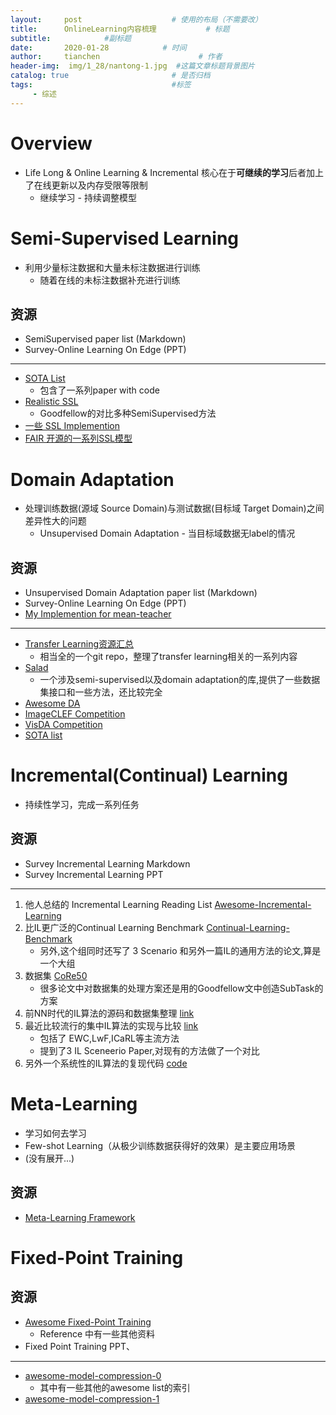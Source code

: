 ```yaml
---
layout:     post                    # 使用的布局（不需要改）
title:      OnlineLearning内容梳理           # 标题 
subtitle:            #副标题
date:       2020-01-28            # 时间
author:     tianchen                      # 作者
header-img:  img/1_28/nantong-1.jpg  #这篇文章标题背景图片  
catalog: true                       # 是否归档
tags:                               #标签
     - 综述
---
```


# Overview

* Life Long & Online Learning & Incremental  核心在于**可继续的学习**后者加上了在线更新以及内存受限等限制
  * 继续学习 - 持续调整模型


# Semi-Supervised Learning

* 利用少量标注数据和大量未标注数据进行训练
  * 随着在线的未标注数据补充进行训练


## 资源

* SemiSupervised paper list (Markdown)
* Survey-Online Learning On Edge (PPT)

---

* [SOTA List](https://paperswithcode.com/sota/semi-supervised-image-classification-on-cifar)
  * 包含了一系列paper with code
* [Realistic SSL](https://github.com/perrying/realistic-ssl-evaluation-pytorch)
  * Goodfellow的对比多种SemiSupervised方法
* [一些 SSL Implemention](https://github.com/semi-supervised-paper/semi-supervised-paper-implementation)
* [FAIR 开源的一系列SSL模型](https://github.com/facebookresearch/semi-supervised-ImageNet1K-models)


# Domain Adaptation

* 处理训练数据(源域 Source Domain)与测试数据(目标域 Target Domain)之间差异性大的问题
  * Unsupervised Domain Adaptation - 当目标域数据无label的情况

## 资源

* Unsupervised Domain Adaptation paper list (Markdown)
* Survey-Online Learning On Edge (PPT)
* [My Implemention for mean-teacher](https://github.com/A-suozhang/meanteacher-pytorch)

---

* [Transfer Learning资源汇总](https://github.com/jindongwang/transferlearning)
  * 相当全的一个git repo，整理了transfer learning相关的一系列内容
* [Salad](https://github.com/domainadaptation/salad)
  * 一个涉及semi-supervised以及domain adaptation的库,提供了一些数据集接口和一些方法，还比较完全
* [Awesome DA](https://github.com/zhaoxin94/awesome-domain-adaptation)
* [ImageCLEF Competition](https://www.imageclef.org/2014/adaptation)
* [VisDA Competition](http://ai.bu.edu/visda-2019/)
* [SOTA list](https://paperswithcode.com/task/unsupervised-domain-adaptation)





# Incremental(Continual) Learning

* 持续性学习，完成一系列任务

## 资源

* Survey Incremental Learning Markdown
* Survey Incremental Learning PPT

---

1. 他人总结的 Incremental Learning Reading List  [Awesome-Incremental-Learning](https://github.com/xialeiliu/Awesome-Incremental-Learning)
2. 比IL更广泛的Continual Learning Benchmark  [Continual-Learning-Benchmark](https://github.com/GT-RIPL/Continual-Learning-Benchmark)
    * 另外,这个组同时还写了 3 Scenario 和另外一篇IL的通用方法的论文,算是一个大组
3. 数据集 [CoRe50](https://vlomonaco.github.io/core50/benchmarks.html)
    * 很多论文中对数据集的处理方案还是用的Goodfellow文中创造SubTask的方案
4. 前NN时代的IL算法的源码和数据集整理 [link](https://github.com/vlosing/incrementalLearning)
5. 最近比较流行的集中IL算法的实现与比较 [link](https://github.com/GMvandeVen/continual-learning)
    * 包括了 EWC,LwF,ICaRL等主流方法
    * 提到了3 IL Sceneerio Paper,对现有的方法做了一个对比
6. 另外一个系统性的IL算法的复现代码 [code](https://github.com/arthurdouillard/incremental_learning.pytorch)


# Meta-Learning

* 学习如何去学习
* Few-shot Learning（从极少训练数据获得好的效果）是主要应用场景
* (没有展开...)


## 资源

* [Meta-Learning Framework](https://github.com/learnables/learn2learn)

# Fixed-Point Training

## 资源

* [Awesome Fixed-Point Training](https://github.com/A-suozhang/awesome-quantization-and-fixed-point-training)
  * Reference 中有一些其他资料
* Fixed Point Training PPT、

---

* [awesome-model-compression-0](https://github.com/ChanChiChoi/awesome-model-compression)
  * 其中有一些其他的awesome list的索引
* [awesome-model-compression-1](https://github.com/memoiry/Awesome-model-compression-and-acceleration)


